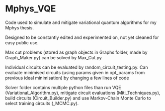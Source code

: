 # Mphys_VQE

Code used to simulate and mitigate variational quantum algorithms for my Mphys thesis.

Designed to be constantly edited and experimented on, not yet cleaned for easy public use.

Max cut problems (stored as graph objects in Graphs folder, made by Graph_Maker.py) can be solved by Max_Cut.py

Individual circuits can be evaluated by random_circuit_testing.py. Can evaluate minimised circuits (using params given in opt_params from previous ideal minimisation) by changing a few lines of code

Solver folder contains multiple python files than run VQE (Variational_Algorithm.py), mitigate circuit evaluations (Miti_Techniques.py), build circuits (Circuit_Builder.py) and use Markov-Chain Monte Carlo to select training circuits (_MCMC.py).
